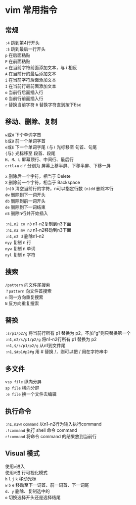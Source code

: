 # vim 常用指令
## 常规
`:4` 跳到第4行开头  
`:$` 跳到最后一行开头  
`p` 在后面粘贴  
`P` 在前面粘贴  
`a` 在当前字符前面添加文本，与 i 相反  
`A` 在当前行的最后添加文本  
`i` 在当前字符后面添加文本  
`I` 在当前行最前面添加文本  
`o` 当前行后面插入行  
`O` 当前行前面插入行  
`r` 替换当前字符
`R` 替换字符直到按下Esc  
## 移动、删除、复制
`w`或`W` 下个单词字首  
`b`或`B` 前一个单词字首  
`e`或`E` 下一个单词字尾 
`(`与`)` 光标移至 句首、句尾  
`{`与`}` 光标移至 段首、段尾  
`H`、`M`、`L` 屏幕顶行、中间行、最后行  
`crtl`+`u` `d` `f` 分别为 屏幕上移半屏、下移半屏、下移一屏  

`x` 删除后一个字符，相当于 Delete  
`X` 删除前一个字符，相当于 Backspace  
`(n)D` 清空当前行的字符，n可以指定行数
`(n)dd` 删除本行   
`dw`  删除到下一词开头  
`db`  删除到前一词开头  
`de`  删除到下一词结束  
`nS` 删除n行并开始插入

`:n1,n2 co n3` n1-n2复制到n3下面  
`:n1,n2 mv n3` n1-n2移动到n3下面  
`:n1,n2 d` 删除n1-n2  
`nyy` 复制 n 行  
`nyw` 复制 n 单词  
`nyl` 复制 n 字符
## 搜索
`/pattern` 向文件尾搜索  
`？pattern` 向文件首搜索  
`n` 同一方向重复搜索  
`N` 反方向重复搜索
## 替换
`:s/p1/p2/g` 将当前行所有 p1 替换为 p2，不加"g"则只替换第一个  
`:n1,n2/s/p1/p2/g` 将n1-n2行所有 p1 替换为 p2  
`:n1,$/s/p1/p2/g` 从n1到文件尾  
`:n1,$#p1#p2#g` 用 # 替换 /，则可以把 / 用在字符串中
## 多文件
`vsp file` 纵向分屏  
`sp file` 横向分屏  
`:e file` 换一个文件去编辑
## 执行命令
`:n1,n2w!command` 以n1-n2行为输入执行command  
`:!command` 执行 shell 命令 command  
`r!command` 将命令 command 的结果放到当前行
## Visual 模式
使用`v`进入  
使用`V`进 行可视化模式  
`h` `l` `j` `k` 移动光标  
`w` `b` `e` 移动至下一词首、前一词首、下一词尾  
`d`、`y` 删除、复制选中的  
`o` 切换选择开头还是选择结尾
